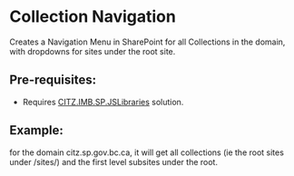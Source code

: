 # Collection Navigation
Creates a Navigation Menu in SharePoint for all Collections in the domain, with dropdowns for sites under the root site.

## Pre-requisites:
- Requires [CITZ.IMB.SP.JSLibraries](../jslibraries) solution.

## Example:

for the domain citz.sp.gov.bc.ca, it will get all collections (ie the root sites under /sites/) and the first level subsites under the root.
